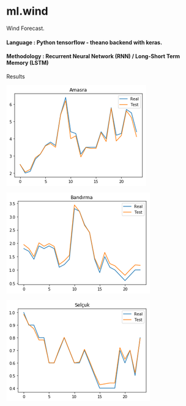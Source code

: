 # ml.wind
Wind Forecast.
#### Language    : Python tensorflow - theano backend with keras.
#### Methodology : Recurrent Neural Network (RNN) / Long-Short Term Memory (LSTM)


Results

![|Solid](https://raw.githubusercontent.com/xhkocatepe/ml.wind/master/images/AMASRA_RND_24_HOUR.png)

![|Solid](https://raw.githubusercontent.com/xhkocatepe/ml.wind/master/images/BANDIRMA_RND_24_HOUR.png)

![|Solid](https://raw.githubusercontent.com/xhkocatepe/ml.wind/master/images/SELCUK_RND_24_HOUR.png)


